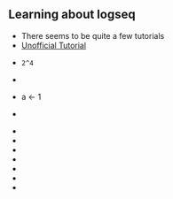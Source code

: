 ## Learning about logseq
- There seems to be quite a few tutorials
- [Unofficial Tutorial](https://mschmidtkorth.github.io/logseq-msk-docs/#/page/Logseq%20-%20Unofficial%20Documentation)
-
  ```calc
  2^4
  ```
- ``` R
- a <- 1
- ```
-
-
-
-
-
-
-